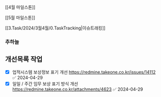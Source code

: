
[[4월 마일스톤]]

[[5월 마일스톤]]


[[3.Task/2024/3월4월/0.TaskTracking|이슈트래킹]] 

### 추하늘

## 개선목록 작업


- [x] 업적시스템 보상정보 표기 개선 https://redmine.takeone.co.kr/issues/14112 ✅ 2024-04-29
- [x] 일일 / 주간 임무 보상 표기 방식 개선 https://redmine.takeone.co.kr/attachments/4623 ✅ 2024-04-29